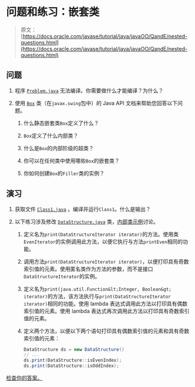 # 问题和练习：嵌套类

> 原文： [https://docs.oracle.com/javase/tutorial/java/javaOO/QandE/nested-questions.html](https://docs.oracle.com/javase/tutorial/java/javaOO/QandE/nested-questions.html)

## 问题

1.  程序 [`Problem.java`](Problem.java) 无法编译。你需要做什么才能编译？为什么？

2.  使用 [`Box`](https://docs.oracle.com/javase/8/docs/api/javax/swing/Box.html) 类（在`javax.swing`包中）的 Java API 文档来帮助您回答以下问题。

    1.  什么静态嵌套类`Box`定义了什么？

    2.  `Box`定义了什么内部类？

    3.  什么是`Box`的内部阶级的超类？

    4.  你可以在任何类中使用哪些`Box`的嵌套类？

    5.  你如何创建`Box`的`Filler`类的实例？

## 演习

1.  获取文件 [`Class1.java`](Class1.java) 。编译并运行`Class1`。什么是输出？

2.  以下练习涉及修改 [`DataStructure.java`](../examples/DataStructure.java) 类，[内部类示例](../../../java/javaOO/innerclasses.html)讨论。

    1.  定义名为`print(DataStructureIterator iterator)`的方法。使用类`EvenIterator`的实例调用此方法，以便它执行与方法`printEven`相同的功能。

    2.  调用方法`print(DataStructureIterator iterator)`，以便打印具有奇数索引值的元素。使用匿名类作为方法的参数，而不是接口`DataStructureIterator`的实例。

    3.  定义名为`print(java.util.Function&lt;Integer, Boolean&gt; iterator)`的方法，该方法执行与`print(DataStructureIterator iterator)`相同的功能。使用 lambda 表达式调用此方法以打印具有偶数索引值的元素。使用 lambda 表达式再次调用此方法以打印具有奇数索引值的元素。

    4.  定义两个方法，以便以下两个语句打印具有偶数索引值的元素和具有奇数索引值的元素：

        ```java
        DataStructure ds = new DataStructure()
        // ...
        ds.print(DataStructure::isEvenIndex);
        ds.print(DataStructure::isOddIndex);
        ```

[检查你的答案。](nested-answers.html)